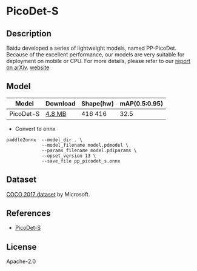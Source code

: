<!--- SPDX-License-Identifier: Apache-2.0 -->

# PicoDet-S

## Description

Baidu developed a series of lightweight models, named PP-PicoDet. Because of the
excellent performance, our models are very suitable for deployment on mobile or
CPU. For more details, please refer to our [report on arXiv](https://arxiv.org/abs/2111.00902).
[website](https://github.com/PaddlePaddle/PaddleDetection/tree/release/2.5/configs/picodet)

## Model

|Model                |Download                              |Shape(hw)     |mAP(0.5:0.95)      |
|---------------------|:-------------------------------------|:-------------|:------------------|
|PicoDet-S            |[4.8 MB](pp_picodet_s.onnx)           |416 416       |32.5               |

* Convert to onnx

``` shell
paddle2onnx  --model_dir . \
             --model_filename model.pdmodel \
             --params_filename model.pdiparams \
             --opset_version 13 \
             --save_file pp_picodet_s.onnx
```

## Dataset

[COCO 2017 dataset](http://cocodataset.org) by Microsoft.

## References

* [PicoDet-S](https://paddledet.bj.bcebos.com/deploy/Inference/picodet_s_320_coco_lcnet_non_postprocess.tar)

## License

Apache-2.0
